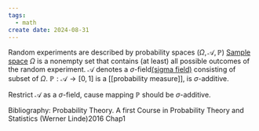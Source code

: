 ```yaml
---
tags:
  - math
create date: 2024-08-31
---
```


Random experiments are described by probability spaces $(\Omega, \mathcal{A}, \mathbb{P})$
[Sample space](Sample%20Space.md) $\Omega$ is a nonempty set that contains (at least) all possible outcomes of the random experiment.
$\mathcal{A}$ denotes a $\sigma$-field[(sigma field)](sigma%20field.md) consisting of subset of $\Omega$.
$\mathbb{P} : \mathcal{A} \rightarrow [0, 1]$ is a [[probability measure]], is $\sigma$-additive.

Restrict $\mathcal{A}$ as a $\sigma$-field, cause mapping $\mathbb{P}$ should be $\sigma$-additive.

Bibliography:
Probability Theory. A first Course in Probability Theory and Statistics (Werner Linde)2016 Chap1